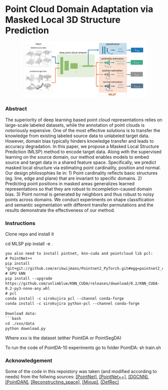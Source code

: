 # Point Cloud Domain Adaptation via Masked Local 3D Structure Prediction

<p align="center"> 
    <img src="./resources/arch_new.png" width="400">
</p> 
 
 ### Abstract
The superiority of deep learning based point cloud representations relies on large-scale labeled datasets, while the annotation of point clouds is notoriously expensive. One of the most effective solutions is to transfer the knowledge from existing labeled source data to unlabeled target data. However, domain bias typically hinders knowledge transfer and leads to accuracy degradation. In this paper, we propose a  Masked Local Structure Prediction (MLSP) method to encode target data. Along with the supervised learning on the source domain, our method enables models to embed source and target data in a shared feature space. Specifically, we predict masked local structure via estimating point cardinality, position and normal. Our design philosophies lie in: 1) Point cardinality reflects basic structures (eg. line, edge and plane) that are invariant to specific domains. 2) Predicting point positions in masked areas generalizes learned representations so that they are robust to incompletion-caused domain bias. 3) Point normal is generated by neighbors and thus robust to noisy points across domains. We conduct experiments on shape classification and semantic segmentation with different transfer permutations and the results demonstrate the effectiveness of our method.  

### Instructions
Clone repo and install it

cd MLSP
pip install -e .
```
you also need to install pintnet, knn-cuda and pointcloud lib pcl:
# PointNet++
pip install "git+git://github.com/erikwijmans/Pointnet2_PyTorch.git#egg=pointnet2_ops&subdirectory=pointnet2_ops_lib"
# GPU kNN
pip install --upgrade https://github.com/unlimblue/KNN_CUDA/releases/download/0.2/KNN_CUDA-0.2-py3-none-any.whl
# pcl
conda install -c sirokujira pcl --channel conda-forge
conda install -c sirokujira python-pcl --channel conda-forge

Download data:
```bash
cd ./xxx/data
python download.py
```
Where xxx is the dataset (either PointDA or PointSegDA)

To run the code of PointDA-10 experiments go to folder PointDA:
sh train.sh

<!-- ### Citation
Please cite this paper if you want to use it in your work,
```
@inproceedings{achituve2021self,
  title={Self-Supervised Learning for Domain Adaptation on Point Clouds},
  author={Achituve, Idan and Maron, Haggai and Chechik, Gal},
  booktitle={Proceedings of the IEEE/CVF Winter Conference on Applications of Computer Vision},
  pages={123--133},
  year={2021}
} -->

### Acknowledgement
Some of the code in this repoistory was taken (and modified according to needs) from the follwing sources:
[[PointNet]](https://github.com/charlesq34/pointnet), [[PointNet++]](https://github.com/charlesq34/pointnet2), [[DGCNN]](https://github.com/WangYueFt/dgcnn), [[PointDAN]](https://github.com/canqin001/PointDAN), [[Reconstructing_space]](http://papers.nips.cc/paper/9455-self-supervised-deep-learning-on-point-clouds-by-reconstructing-space), [[Mixup]](https://github.com/facebookresearch/mixup-cifar10), [[DefRec]](https://github.com/IdanAchituve/DefRec_and_PCM)